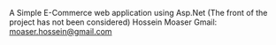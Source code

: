 A Simple E-Commerce web application using Asp.Net
(The front of the project has not been considered)
Hossein Moaser
Gmail: moaser.hossein@gmail.com